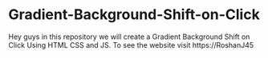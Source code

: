 # Gradient-Background-Shift-on-Click
Hey guys in this repository we will create a Gradient Background Shift on Click Using HTML CSS and JS. To see the website visit https://RoshanJ45
